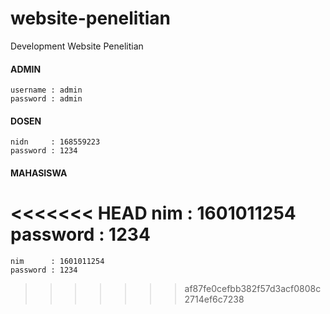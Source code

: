 # website-penelitian
Development Website Penelitian

#### ADMIN
	username : admin
	password : admin

#### DOSEN
	nidn     : 168559223
	password : 1234

#### MAHASISWA
<<<<<<< HEAD
    nim      : 1601011254
    password : 1234   
=======
	nim      : 1601011254
	password : 1234
>>>>>>> af87fe0cefbb382f57d3acf0808c2714ef6c7238
